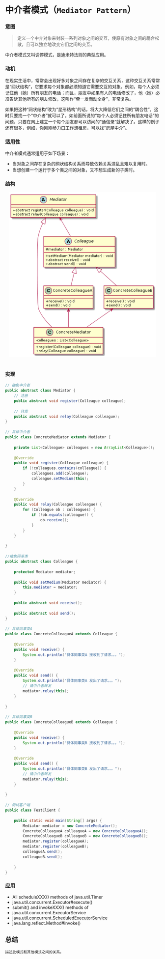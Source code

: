 中介者模式（`Mediator Pattern`）
====================
### **意图**
> 定义一个中介对象来封装一系列对象之间的交互，使原有对象之间的耦合松散，且可以独立地改变它们之间的交互。

中介者模式又叫调停模式，是迪米特法则的典型应用。

### **动机**
在现实生活中，常常会出现好多对象之间存在复杂的交互关系，这种交互关系常常是“网状结构”，它要求每个对象都必须知道它需要交互的对象。例如，每个人必须记住他（她）所有朋友的电话；而且，朋友中如果有人的电话修改了，他（她）必须告诉其他所有的朋友修改，这叫作“牵一发而动全身”，非常复杂。

如果把这种“网状结构”改为“星形结构”的话，将大大降低它们之间的“耦合性”，这时只要找一个“中介者”就可以了。如前面所说的“每个人必须记住所有朋友电话”的问题，只要在网上建立一个每个朋友都可以访问的“通信录”就解决了。这样的例子还有很多，例如，你刚刚参力口工作想租房，可以找“房屋中介”。

### **适用性**
中介者模式通常适用于如下场景：
- 当对象之间存在复杂的网状结构关系而导致依赖关系混乱且难以复用时。
- 当想创建一个运行于多个类之间的对象，又不想生成新的子类时。

### **结构**
<div align="center"> <img src="images/37.mediator.png" width="480px"> </div><br>

### **实现**
```java
// 抽象中介者
public abstract class Mediator {
	// 注册
	public abstract void register(Colleague colleague);

	// 转发
	public abstract void relay(Colleague colleague);
}

// 具体中介者
public class ConcreteMediator extends Mediator {

	private List<Colleague> colleagues = new ArrayList<Colleague>();

	@Override
	public void register(Colleague colleague) {
		if (!colleagues.contains(colleague)) {
			colleagues.add(colleague);
			colleague.setMedium(this);
		}
	}

	@Override
	public void relay(Colleague colleague) {
		for (Colleague ob : colleagues) {
			if (!ob.equals(colleague)) {
				ob.receive();
			}
		}
	}

}

//抽象同事类
public abstract class Colleague {

	protected Mediator mediator;

	public void setMedium(Mediator mediator) {
		this.mediator = mediator;
	}

	public abstract void receive();

	public abstract void send();
}

// 具体同事类A
public class ConcreteColleagueA extends Colleague {

	@Override
	public void receive() {
		System.out.println("具体同事类A 接收到了请求。。。");
	}

	@Override
	public void send() {
		System.out.println("具体同事类A 发出了请求。。。");
		// 请中介者转发
		mediator.relay(this);
	}

}

// 具体同事类B
public class ConcreteColleagueB extends Colleague {

	@Override
	public void receive() {
		System.out.println("具体同事类B 接收到了请求。。。");
	}

	@Override
	public void send() {
		System.out.println("具体同事类B 发出了请求。。。");
		// 请中介者转发
		mediator.relay(this);
	}

}

// 测试客户端
public class TestClient {

	public static void main(String[] args) {
		Mediator mediator = new ConcreteMediator();
		ConcreteColleagueA colleagueA = new ConcreteColleagueA();
		ConcreteColleagueB colleagueB = new ConcreteColleagueB();
		mediator.register(colleagueA);
		mediator.register(colleagueB);
		colleagueA.send();
		colleagueB.send();

	}
}
```
### **应用**
- All scheduleXXX() methods of java.util.Timer
- java.util.concurrent.Executor#execute()
- submit() and invokeXXX() methods of  
- java.util.concurrent.ExecutorService
- java.util.concurrent.ScheduledExecutorService
- java.lang.reflect.Method#invoke()

## 总结
    描述此模式和其他模式之间的关系。


